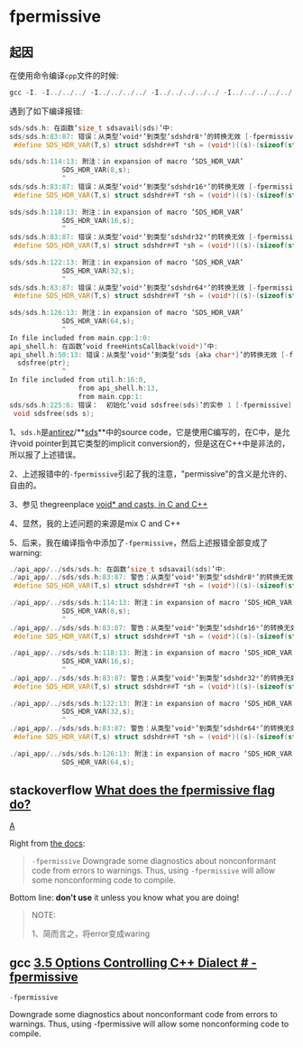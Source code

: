 # fpermissive 

## 起因

在使用命令编译`cpp`文件的时候: 

```C++
gcc -I. -I../../../ -I../../../../ -I../../../../../ -I../../../../../../ -I../../../../cres/Include/ -I../../../../ldp/include/ -I../../../include/ -I../../include/ -I../common/new_logger/ -I./api_app -I./linenoise -I./sds -I./yaml-cpp-yaml-cpp-0.6.3/include/ -Wp,-MT,build/main.o -Wp,-MMD,build/main.o.d -c -fvisibility=hidden -std=c++11  -Wno-unknown-pragmas -Wno-deprecated -Wno-write-strings  -g  -DOS_COMMON_EXT -DNDEBUG -D_FILE_OFFSET_BITS=64 -c -o build/main.o main.cpp
```

遇到了如下编译报错:

```C++
sds/sds.h: 在函数‘size_t sdsavail(sds)’中:
sds/sds.h:83:87: 错误：从类型‘void*’到类型‘sdshdr8*’的转换无效 [-fpermissive]
 #define SDS_HDR_VAR(T,s) struct sdshdr##T *sh = (void*)((s)-(sizeof(struct sdshdr##T)));
                                                                                       ^
sds/sds.h:114:13: 附注：in expansion of macro ‘SDS_HDR_VAR’
             SDS_HDR_VAR(8,s);
             ^
sds/sds.h:83:87: 错误：从类型‘void*’到类型‘sdshdr16*’的转换无效 [-fpermissive]
 #define SDS_HDR_VAR(T,s) struct sdshdr##T *sh = (void*)((s)-(sizeof(struct sdshdr##T)));
                                                                                       ^
sds/sds.h:118:13: 附注：in expansion of macro ‘SDS_HDR_VAR’
             SDS_HDR_VAR(16,s);
             ^
sds/sds.h:83:87: 错误：从类型‘void*’到类型‘sdshdr32*’的转换无效 [-fpermissive]
 #define SDS_HDR_VAR(T,s) struct sdshdr##T *sh = (void*)((s)-(sizeof(struct sdshdr##T)));
                                                                                       ^
sds/sds.h:122:13: 附注：in expansion of macro ‘SDS_HDR_VAR’
             SDS_HDR_VAR(32,s);
             ^
sds/sds.h:83:87: 错误：从类型‘void*’到类型‘sdshdr64*’的转换无效 [-fpermissive]
 #define SDS_HDR_VAR(T,s) struct sdshdr##T *sh = (void*)((s)-(sizeof(struct sdshdr##T)));
                                                                                       ^
sds/sds.h:126:13: 附注：in expansion of macro ‘SDS_HDR_VAR’
             SDS_HDR_VAR(64,s);
             ^
In file included from main.cpp:1:0:
api_shell.h: 在函数‘void freeHintsCallback(void*)’中:
api_shell.h:50:13: 错误：从类型‘void*’到类型‘sds {aka char*}’的转换无效 [-fpermissive]
  sdsfree(ptr);
             ^
In file included from util.h:16:0,
                 from api_shell.h:13,
                 from main.cpp:1:
sds/sds.h:225:6: 错误：  初始化‘void sdsfree(sds)’的实参 1 [-fpermissive]
 void sdsfree(sds s);

```

1、`sds.h`是[antirez](https://github.com/antirez)/**[sds](https://github.com/antirez/sds)**中的source code，它是使用C编写的，在C中，是允许void pointer到其它类型的implicit conversion的，但是这在C++中是非法的，所以报了上述错误。

2、上述报错中的`-fpermissive`引起了我的注意，"permissive"的含义是允许的、自由的。

3、参见 thegreenplace [void* and casts, in C and C++](https://eli.thegreenplace.net/2009/11/16/void-and-casts-in-c-and-c)

4、显然，我的上述问题的来源是mix C and C++

5、后来，我在编译指令中添加了`-fpermissive`，然后上述报错全部变成了warning:

```C++
./api_app/../sds/sds.h: 在函数‘size_t sdsavail(sds)’中:
./api_app/../sds/sds.h:83:87: 警告：从类型‘void*’到类型‘sdshdr8*’的转换无效 [-fpermissive]
 #define SDS_HDR_VAR(T,s) struct sdshdr##T *sh = (void*)((s)-(sizeof(struct sdshdr##T)));
                                                                                       ^
./api_app/../sds/sds.h:114:13: 附注：in expansion of macro ‘SDS_HDR_VAR’
             SDS_HDR_VAR(8,s);
             ^
./api_app/../sds/sds.h:83:87: 警告：从类型‘void*’到类型‘sdshdr16*’的转换无效 [-fpermissive]
 #define SDS_HDR_VAR(T,s) struct sdshdr##T *sh = (void*)((s)-(sizeof(struct sdshdr##T)));
                                                                                       ^
./api_app/../sds/sds.h:118:13: 附注：in expansion of macro ‘SDS_HDR_VAR’
             SDS_HDR_VAR(16,s);
             ^
./api_app/../sds/sds.h:83:87: 警告：从类型‘void*’到类型‘sdshdr32*’的转换无效 [-fpermissive]
 #define SDS_HDR_VAR(T,s) struct sdshdr##T *sh = (void*)((s)-(sizeof(struct sdshdr##T)));
                                                                                       ^
./api_app/../sds/sds.h:122:13: 附注：in expansion of macro ‘SDS_HDR_VAR’
             SDS_HDR_VAR(32,s);
             ^
./api_app/../sds/sds.h:83:87: 警告：从类型‘void*’到类型‘sdshdr64*’的转换无效 [-fpermissive]
 #define SDS_HDR_VAR(T,s) struct sdshdr##T *sh = (void*)((s)-(sizeof(struct sdshdr##T)));
                                                                                       ^
./api_app/../sds/sds.h:126:13: 附注：in expansion of macro ‘SDS_HDR_VAR’
             SDS_HDR_VAR(64,s);
```



## stackoverflow [What does the fpermissive flag do?](https://stackoverflow.com/questions/8843818/what-does-the-fpermissive-flag-do)



[A](https://stackoverflow.com/a/8843848)

Right from [the docs](http://gcc.gnu.org/onlinedocs/gcc-4.0.4/gcc/C_002b_002b-Dialect-Options.html#index-fpermissive-140):

> `-fpermissive`
> Downgrade some diagnostics about nonconformant code from errors to warnings. Thus, using `-fpermissive` will allow some nonconforming code to compile.

Bottom line: **don't use** it unless you know what you are doing!

> NOTE: 
>
> 1、简而言之，将error变成waring



## gcc [3.5 Options Controlling C++ Dialect # -fpermissive](https://gcc.gnu.org/onlinedocs/gcc-4.0.4/gcc/C_002b_002b-Dialect-Options.html#index-fpermissive-140)

`-fpermissive`

Downgrade some diagnostics about nonconformant code from errors to warnings. Thus, using -fpermissive will allow some nonconforming code to compile.